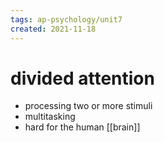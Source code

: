 ```yaml
---
tags: ap-psychology/unit7 
created: 2021-11-18
---
```


# divided attention

- processing two or more stimuli
- multitasking
- hard for the human [[brain]]

<!---->